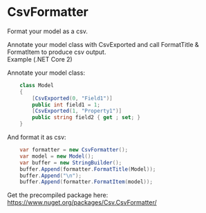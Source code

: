 # CsvFormatter
Format your model as a csv.

Annotate your model class with CsvExported and call FormatTitle & FormatItem to produce csv output.  
Example (.NET Core 2)

Annotate your model class:
```c#
    class Model
    {
        [CsvExported(0, "Field1")]
        public int field1 = 1;
        [CsvExported(1, "Property1")]
        public string field2 { get ; set; }
    }
```

And format it as csv:

```c#
    var formatter = new CsvFormatter();
    var model = new Model();
    var buffer = new StringBuilder();
    buffer.Append(formatter.FormatTitle(Model));
    buffer.Append("\n");
    buffer.Append(formatter.FormatItem(model));
```
Get the precompiled package here:
https://www.nuget.org/packages/Csv.CsvFormatter/
